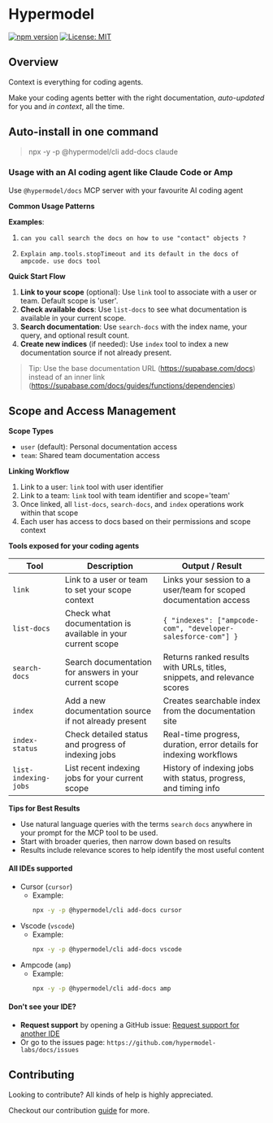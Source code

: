 # Hypermodel 

[![npm version](https://img.shields.io/npm/v/%40hypermodel%2Fcli)](https://www.npmjs.com/package/@hypermodel/cli)
[![License: MIT](https://img.shields.io/badge/License-MIT-green.svg)](https://github.com/hypermodel-labs/cli/blob/main/LICENSE)

## Overview 
Context is everything for coding agents. 

Make your coding agents better with the right documentation, _auto-updated_ for you and _in context_, all the time. 



## Auto-install in one command  

> npx -y -p @hypermodel/cli add-docs claude

### Usage with an AI coding agent like Claude Code or Amp

Use `@hypermodel/docs` MCP server with your favourite AI coding agent 

**Common Usage Patterns**
  
**Examples**: 

1. `can you call search the docs on how to use "contact" objects ?`
  
2. `Explain amp.tools.stopTimeout and its default in the docs of ampcode. use docs tool`

**Quick Start Flow**
  1. **Link to your scope** (optional): Use `link` tool to associate with a user or team. Default scope is 'user'.
  2. **Check available docs**: Use `list-docs` to see what documentation is available in your current scope.
  3. **Search documentation**: Use `search-docs` with the index name, your query, and optional result count.
  4. **Create new indices** (if needed): Use `index` tool to index a new documentation source if not already present. 
  
>  Tip: Use the base documentation URL (https://supabase.com/docs) instead of an inner link (https://supabase.com/docs/guides/functions/dependencies)

## Scope and Access Management

**Scope Types**
- `user` (default): Personal documentation access
- `team`: Shared team documentation access

**Linking Workflow**
1. Link to a user: `link` tool with user identifier
2. Link to a team: `link` tool with team identifier and scope='team' 
3. Once linked, all `list-docs`, `search-docs`, and `index` operations work within that scope
4. Each user has access to docs based on their permissions and scope context



**Tools exposed for your coding agents**

| Tool               | Description                                                      | Output / Result                                                      |
|--------------------|------------------------------------------------------------------|----------------------------------------------------------------------|
| `link`             | Link to a user or team to set your scope context                | Links your session to a user/team for scoped documentation access   |
| `list-docs`        | Check what documentation is available in your current scope     | `{ "indexes": ["ampcode-com", "developer-salesforce-com"] }`         |
| `search-docs`      | Search documentation for answers in your current scope          | Returns ranked results with URLs, titles, snippets, and relevance scores |
| `index`            | Add a new documentation source if not already present            | Creates searchable index from the documentation site                  |
| `index-status`     | Check detailed status and progress of indexing jobs             | Real-time progress, duration, error details for indexing workflows   |
| `list-indexing-jobs` | List recent indexing jobs for your current scope              | History of indexing jobs with status, progress, and timing info      |

**Tips for Best Results**
  - Use natural language queries with the terms `search` `docs` anywhere in your prompt for the MCP tool to be used. 
  - Start with broader queries, then narrow down based on results
  - Results include relevance scores to help identify the most useful content

#### All IDEs supported

* Cursor (`cursor`)
  - Example:
    ```bash
    npx -y -p @hypermodel/cli add-docs cursor
    ```
* Vscode (`vscode`)
  - Example:
    ```bash
    npx -y -p @hypermodel/cli add-docs vscode
    ```
* Ampcode (`amp`)
  - Example:
    ```bash
    npx -y -p @hypermodel/cli add-docs amp
    ```

#### Don't see your IDE?

- **Request support** by opening a GitHub issue: [Request support for another IDE](https://github.com/hypermodel-labs/docs/issues/new?title=Support%20for%20IDE:%20Your%20IDE%20Name&body=Please%20add%20support%20for%20%60Your%20IDE%20Name%60.%0A%0AHelpful%20details%20to%20include:%0A-%20IDE%20version:%20%0A-%20OS:%20%0A-%20Relevant%20links%20or%20docs:%20)
- Or go to the issues page: `https://github.com/hypermodel-labs/docs/issues`



## Contributing
Looking to contribute? All kinds of help is highly appreciated. 

Checkout our contribution [guide](./CONTRIBUTING.md) for more. 


